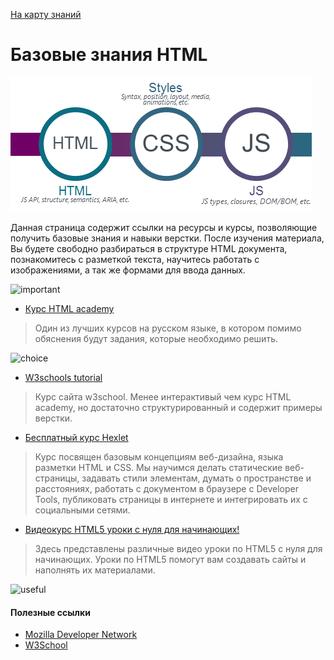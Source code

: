  <a href="https://github.com/js-machine/dashboard/blob/master/knowledge-map/MAP.md#basic">На карту знаний</a>
 
 # Базовые знания HTML
![](../images/roadmap-basic.png)

Данная страница содержит ссылки на ресурсы и курсы, позволяющие получить базовые знания и навыки верстки. После изучения материала, Вы будете свободно разбираться в структуре HTML документа, познакомитесь с разметкой текста, научитесь работать с изображениями, а так же формами для ввода данных.

![important]

* [Курс HTML academy](https://htmlacademy.ru/courses/basic-html)

> Один из лучших курсов на русском языке, в котором помимо обяснения будут задания, которые необходимо решить.

![choice]

* [W3schools tutorial](https://www.w3schools.com/html/default.asp)

> Курс сайта w3school. Менее интерактивый чем курс HTML academy, но достаточно структурированный и содержит примеры верстки.
 
* [Бесплатный курс Hexlet](https://ru.hexlet.io/courses/html)
> Курс посвящен базовым концепциям веб-дизайна, языка разметки HTML и CSS. Мы научимся делать статические веб-страницы, задавать стили элементам, думать о пространстве и расстояниях, работать с документом в браузере с Developer Tools, публиковать страницы в интернете и интегрировать их с социальными сетями.

* [Видеокурс HTML5 уроки с нуля для начинающих!](https://www.youtube.com/playlist?list=PL0lO_mIqDDFUpe6yMyXAlcrfT6AO0KW1a)

> Здесь представлены различные видео уроки по HTML5 с нуля для начинающих. Уроки по HTML5 помогут вам создавать сайты и наполнять их материалами.

![useful]

#### Полезные ссылки

* [Mozilla Developer Network](https://developer.mozilla.org/en-US/docs/Web/HTML)
* [W3School](https://www.w3schools.com/)

[important]: https://github.com/js-machine/dashboard/blob/master/knowledge-map/images/important.png
[choice]: https://github.com/js-machine/dashboard/blob/master/knowledge-map/images/choice.png
[useful]: https://github.com/js-machine/dashboard/blob/master/knowledge-map/images/usefull.png
